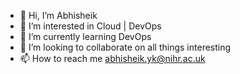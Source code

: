 - 👋 Hi, I’m Abhisheik
- 👀 I’m interested in Cloud | DevOps
- 🌱 I’m currently learning DevOps
- 💞️ I’m looking to collaborate on all things interesting
- 📫 How to reach me abhisheik.yk@nihr.ac.uk

<!---
abhisheik-nihr/abhisheik-nihr is a ✨ special ✨ repository because its `README.md` (this file) appears on your GitHub profile.
You can click the Preview link to take a look at your changes.
--->
